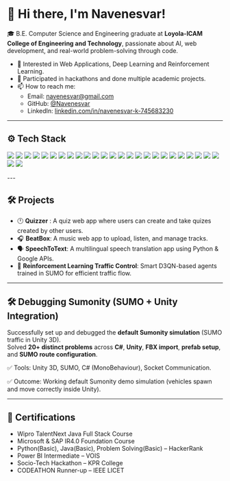 # 👋 Hi there, I'm Navenesvar!

🎓 B.E. Computer Science and Engineering graduate at **Loyola-ICAM College of Engineering and Technology**, passionate about AI, web development, and real-world problem-solving through code.

- 👀 Interested in Web Applications, Deep Learning and Reinforcement Learning.
- 🧠 Participated in hackathons and done multiple academic projects.
- 📫 How to reach me:
  - Email: [navenesvar@gmail.com](mailto:navenesvar@gmail.com)
  - GitHub: [@Navenesvar](https://github.com/Navenesvar)
  - LinkedIn: [linkedin.com/in/navenesvar-k-745683230](https://www.linkedin.com/in/navenesvar-k-745683230/)

---
## ⚙️ Tech Stack

<p align="left">

  <img src="https://img.shields.io/badge/C-00599C?style=for-the-badge&logo=c&logoColor=white&theme=dark"/>
  <img src="https://img.shields.io/badge/Python-3776AB?style=for-the-badge&logo=python&logoColor=white&theme=dark"/>
  <img src="https://img.shields.io/badge/Java-ED8B00?style=for-the-badge&logo=java&logoColor=white&theme=dark"/>
  <img src="https://img.shields.io/badge/HTML5-E34F26?style=for-the-badge&logo=html5&logoColor=white&theme=dark"/>
  <img src="https://img.shields.io/badge/CSS3-1572B6?style=for-the-badge&logo=css3&logoColor=white&theme=dark"/>
  <img src="https://img.shields.io/badge/JavaScript-F7DF1E?style=for-the-badge&logo=javascript&logoColor=black&theme=dark"/>
  <img src="https://img.shields.io/badge/TypeScript-3178C6?style=for-the-badge&logo=typescript&logoColor=white&theme=dark"/>
  <img src="https://img.shields.io/badge/React-20232A?style=for-the-badge&logo=react&logoColor=61DAFB&theme=dark"/>
  <img src="https://img.shields.io/badge/Next.js-000000?style=for-the-badge&logo=next.js&logoColor=white&theme=dark"/>
  <img src="https://img.shields.io/badge/Django-092E20?style=for-the-badge&logo=django&logoColor=white&theme=dark"/>
  <img src="https://img.shields.io/badge/Spring_Boot-6DB33F?style=for-the-badge&logo=spring-boot&logoColor=white&theme=dark"/>
  <img src="https://img.shields.io/badge/Clerk-FE5A1D?style=for-the-badge&logo=clerk&logoColor=white&theme=dark"/>
  <img src="https://img.shields.io/badge/Supabase-3ECF8E?style=for-the-badge&logo=supabase&logoColor=white&theme=dark"/>
  <img src="https://img.shields.io/badge/Tailwind_CSS-38B2AC?style=for-the-badge&logo=tailwind-css&logoColor=white&theme=dark"/>
  <img src="https://img.shields.io/badge/Git-F05032?style=for-the-badge&logo=git&logoColor=white&theme=dark"/>
  <img src="https://img.shields.io/badge/GitHub-181717?style=for-the-badge&logo=github&logoColor=white&theme=dark"/>
  <img src="https://img.shields.io/badge/Postman-FF6C37?style=for-the-badge&logo=postman&logoColor=white&theme=dark"/>
  <img src="https://img.shields.io/badge/REST_API-02569B?style=for-the-badge&logo=postman&logoColor=white&theme=dark"/>
  <img src="https://img.shields.io/badge/JSON-000000?style=for-the-badge&logo=json&logoColor=white&theme=dark"/>
  <img src="https://img.shields.io/badge/SQL-336791?style=for-the-badge&logo=postgresql&logoColor=white&theme=dark"/>
  <img src="https://img.shields.io/badge/MySQL-005C84?style=for-the-badge&logo=mysql&logoColor=white&theme=dark"/>
  <img src="https://img.shields.io/badge/PyTorch-EE4C2C?style=for-the-badge&logo=pytorch&logoColor=white&theme=dark"/>
  <img src="https://img.shields.io/badge/TensorFlow-FF6F00?style=for-the-badge&logo=tensorflow&logoColor=white&theme=dark"/>
  <img src="https://img.shields.io/badge/Deep_RL-000000?style=for-the-badge&logo=openai&logoColor=white&theme=dark"/>
  <img src="https://img.shields.io/badge/CNN-FF4C4C?style=for-the-badge&logo=tensorflow&logoColor=white&theme=dark"/>
  <img src="https://img.shields.io/badge/Microservices-0A66C2?style=for-the-badge&logo=docker&logoColor=white&theme=dark"/>
  <img src="https://img.shields.io/badge/VSCode-007ACC?style=for-the-badge&logo=visual-studio-code&logoColor=white&theme=dark"/>

</p>
---

## 🛠 Projects
- 🕛 **Quizzer** : A quiz web app where users can create and take quizes created by other users.
- 🎧 **BeatBox**: A music web app to upload, listen, and manage tracks.  
- 🗣️ **SpeechToText**: A multilingual speech translation app using Python & Google APIs.  
- 🚦 **Reinforcement Learning Traffic Control**: Smart D3QN-based agents trained in SUMO for efficient traffic flow.

---

## 🛠️ Debugging Sumonity (SUMO + Unity Integration)

Successfully set up and debugged the **default Sumonity simulation** (SUMO traffic in Unity 3D).  
Solved **20+ distinct problems** across **C#**, **Unity**, **FBX import**, **prefab setup**, and **SUMO route configuration**.


✅ Tools: Unity 3D, SUMO, C# (MonoBehaviour), Socket Communication.


✅ Outcome: Working default Sumonity demo simulation (vehicles spawn and move correctly inside Unity).

---

## 🏅 Certifications
- Wipro TalentNext Java Full Stack Course
- Microsoft & SAP IR4.0 Foundation Course  
- Python(Basic), Java(Basic), Problem Solving(Basic) – HackerRank  
- Power BI Intermediate – VOIS  
- Socio-Tech Hackathon – KPR College  
- CODEATHON Runner-up – IEEE LICET  

<!---
Navenesvar/Navenesvar is a ✨ special ✨ repository because its `README.md` (this file) appears on your GitHub profile.
You can click the Preview link to take a look at your changes.
--->
